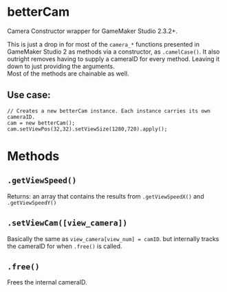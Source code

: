 # betterCam
Camera Constructor wrapper for GameMaker Studio 2.3.2+.

This is just a drop in for most of the `camera_*` functions presented in GameMaker Studio 2 as methods via a constructor, as `.camelCase()`.
It also outright removes having to supply a cameraID for every method. Leaving it down to just providing the arguments.
<br>Most of the methods are chainable as well.

## Use case:
```gml
// Creates a new betterCam instance. Each instance carries its own cameraID.
cam = new betterCam();
cam.setViewPos(32,32).setViewSize(1280,720).apply();
```
  
# Methods

## `.getViewSpeed()`

Returns: an array that contains the results from `.getViewSpeedX()` and `.getViewSpeedY()`

## `.setViewCam([view_camera])`

Basically the same as `view_camera[view_num] = camID`. but internally tracks the cameraID for when `.free()` is called.

## `.free()`

Frees the internal cameraID.
